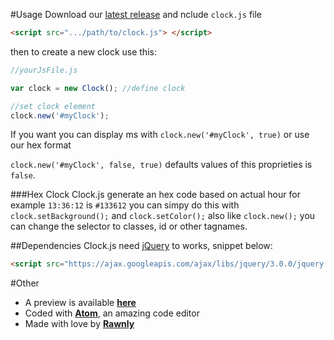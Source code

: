 #Usage
Download our [latest release](https://github.com/Rawnly/clock.js/releases) and nclude `clock.js` file 
```html
<script src=".../path/to/clock.js"> </script>
```
then to create a new clock use this: 
```JavaScript
//yourJsFile.js

var clock = new Clock(); //define clock

//set clock element
clock.new('#myClock');
```

If you want you can display ms with `clock.new('#myClock', true)` or use our hex format 

`clock.new('#myClock', false, true)` defaults values of this proprieties is `false`.


###Hex Clock
Clock.js generate an hex code based on actual hour for example `13:36:12` is `#133612` you can simpy do this with `clock.setBackground();` and `clock.setColor();` also like `clock.new();` you can change the selector to classes, id or other tagnames.

##Dependencies
Clock.js need [jQuery](https://github.com/jquery/jquery) to works, snippet below:

```html
<script src="https://ajax.googleapis.com/ajax/libs/jquery/3.0.0/jquery.min.js"></script>
```

#Other
- A preview is available [**here**](https://webe.io/clocktest)
- Coded with [**Atom**](http://atom.io), an amazing code editor
- Made with love by [**Rawnly**](http://github.com/Rawnly)
